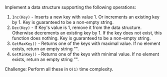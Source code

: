 Implement a data structure supporting the following operations:

1. `Inc(Key)` - Inserts a new key with value 1. Or increments an existing key by 1. Key is guaranteed to be a non-empty string.
2. `Dec(Key)` - If Key's value is 1, remove it from the data structure. Otherwise decrements an existing key by 1. If the key does not exist, this function does nothing. Key is guaranteed to be a non-empty string.
3. `GetMaxKey()` - Returns one of the keys with maximal value. If no element exists, return an empty string "".
4. `GetMinKey()` - Returns one of the keys with minimal value. If no element exists, return an empty string "".

Challenge: Perform all these in `O(1)` time complexity.

